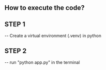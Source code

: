 ## How to execute the code?

## STEP 1
-- Create a virtual environment (.venv) in python

## STEP 2
-- run "python app.py" in the terminal